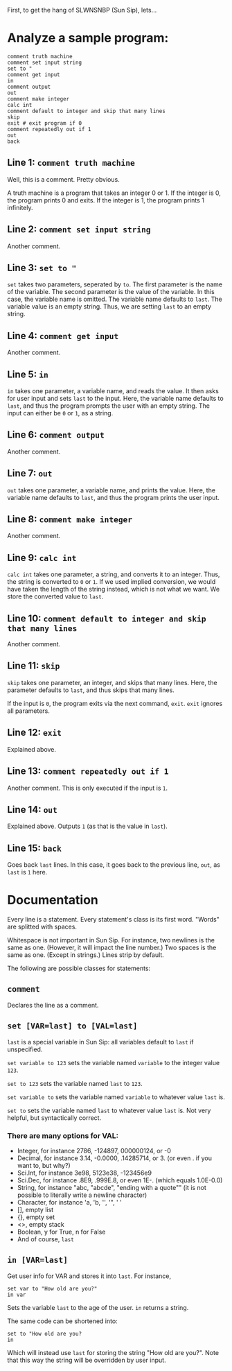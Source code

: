 First, to get the hang of SLWNSNBP (Sun Sip), lets... 

# Analyze a sample program:

```Sunsip
comment truth machine
comment set input string
set to "
comment get input
in
comment output
out
comment make integer
calc int
comment default to integer and skip that many lines
skip
exit # exit program if 0
comment repeatedly out if 1
out
back
```

## Line 1: `comment truth machine`

Well, this is a comment. Pretty obvious.

A truth machine is a program that takes an integer 0 or 1.
If the integer is 0, the program prints 0 and exits.
If the integer is 1, the program prints 1 infinitely.

## Line 2: `comment set input string`

Another comment.

## Line 3: `set to "`

`set` takes two parameters, seperated by `to`. 
The first parameter is the name of the variable.
The second parameter is the value of the variable.
In this case, the variable name is omitted.
The variable name defaults to `last`.
The variable value is an empty string.
Thus, we are setting `last` to an empty string.

## Line 4: `comment get input`

Another comment.

## Line 5: `in`

`in` takes one parameter, a variable name,
and reads the value. It then asks for user input
and sets `last` to the input. Here, the
variable name defaults to `last`, and thus
the program prompts the user with an empty string.
The input can either be `0` or `1`, as a string.

## Line 6: `comment output`

Another comment.

## Line 7: `out`

`out` takes one parameter, a variable name,
and prints the value. Here, the variable name
defaults to `last`, and thus the program prints
the user input.

## Line 8: `comment make integer`

Another comment.

## Line 9: `calc int`

`calc int` takes one parameter, a string,
and converts it to an integer. Thus, the string
is converted to `0` or `1`. If we used implied
conversion, we would have taken the length
of the string instead, which is not what we want.
We store the converted value to `last`.

## Line 10: `comment default to integer and skip that many lines`

Another comment.

## Line 11: `skip`

`skip` takes one parameter, an integer, and skips
that many lines. Here, the parameter defaults to
`last`, and thus skips that many lines.

If the input is `0`, the program exits via the next command,
`exit`. `exit` ignores all parameters.

## Line 12: `exit`

Explained above.

## Line 13: `comment repeatedly out if 1`

Another comment. This is only executed if the input is `1`.

## Line 14: `out`

Explained above. Outputs `1` (as that is the value in `last`).

## Line 15: `back`

Goes back `last` lines. In this case, it goes back to the
previous line, `out`, as `last` is `1` here.

# Documentation

Every line is a statement. Every statement's class is its first word. "Words" are splitted with spaces.

Whitespace is not important in Sun Sip. For instance, two newlines is the same as one. (However, it will impact the line number.)
Two spaces is the same as one. (Except in strings.) Lines strip by default.

The following are possible classes for statements:

## `comment`

Declares the line as a comment.

## `set [VAR=last] to [VAL=last]`

`last` is a special variable in Sun Sip: all variables default to `last` if unspecified.

`set variable to 123` sets the variable named `variable` to the integer value `123`.

`set to 123` sets the variable named `last` to `123`.

`set variable to` sets the variable named `variable` to whatever value `last` is.

`set to` sets the variable named `last` to whatever value `last` is. Not very helpful, but syntactically correct.

### There are many options for VAL:

- Integer, for instance 2786, -124897, 000000124, or -0
- Decimal, for instance 3.14, -0.0000, .14285714, or 3. (or even . if you want to, but why?)
- Sci.Int, for instance 3e98, 5123e38, -123456e9
- Sci.Dec, for instance .8E9, .999E.8, or even 1E-. (which equals 1.0E-0.0)
-    String, for instance "abc, "abcde", "ending with a quote"" (it is not possible to literally write a newline character)
- Character, for instance 'a, 'b, '', '", ' '
- \[\], empty list
- {}, empty set
- <>, empty stack
- Boolean, y for True, n for False
- And of course, `last`

## `in [VAR=last]`

Get user info for VAR and stores it into `last`. For instance,

```
set var to "How old are you?"
in var
```

Sets the variable `last` to the age of the user. `in` returns a string.

The same code can be shortened into:

```
set to "How old are you?
in
```

Which will instead use `last` for storing the string "How old are you?". Note that this way
the string will be overridden by user input.


















